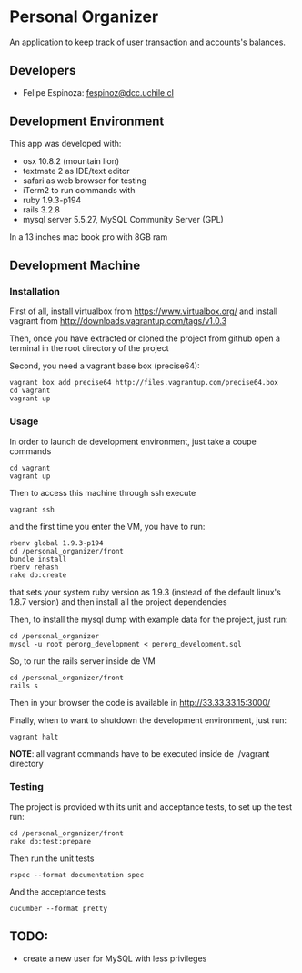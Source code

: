 # Personal Organizer

An application to keep track of user transaction and accounts's balances.

## Developers

* Felipe Espinoza: fespinoz@dcc.uchile.cl

## Development Environment

This app was developed with:

* osx 10.8.2 (mountain lion)
* textmate 2 as IDE/text editor
* safari as web browser for testing
* iTerm2 to run commands with
* ruby 1.9.3-p194
* rails 3.2.8
* mysql server 5.5.27, MySQL Community Server (GPL)

In a 13 inches mac book pro with 8GB ram

## Development Machine

### Installation

First of all, install virtualbox from https://www.virtualbox.org/ and install vagrant from http://downloads.vagrantup.com/tags/v1.0.3

Then, once you have extracted or cloned the project from github open a terminal in the root directory of the project

Second, you need a vagrant base box (precise64):

```
vagrant box add precise64 http://files.vagrantup.com/precise64.box
cd vagrant
vagrant up
```

### Usage

In order to launch de development environment, just take a coupe commands

```
cd vagrant
vagrant up
```

Then to access this machine through ssh execute

```
vagrant ssh
```

and the first time you enter the VM, you have to run:

```
rbenv global 1.9.3-p194
cd /personal_organizer/front
bundle install
rbenv rehash
rake db:create
```
that sets your system ruby version as 1.9.3 (instead of the default linux's 1.8.7 version) and then install all the project dependencies

Then, to install the mysql dump with example data for the project, just run:

```
cd /personal_organizer
mysql -u root perorg_development < perorg_development.sql
```

So, to run the rails server inside de VM

```
cd /personal_organizer/front
rails s
```
Then in your browser the code is available in http://33.33.33.15:3000/

Finally, when to want to shutdown the development environment, just run:

```
vagrant halt
```

**NOTE**: all vagrant commands have to be executed inside de ./vagrant directory

### Testing

The project is provided with its unit and acceptance tests, to set up the test run:

```
cd /personal_organizer/front
rake db:test:prepare
```

Then run the unit tests
```
rspec --format documentation spec
```

And the acceptance tests
```
cucumber --format pretty
```


## TODO:

* create a new user for MySQL with less privileges
